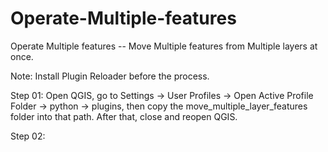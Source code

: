 # Operate-Multiple-features
Operate Multiple features -- Move Multiple features from Multiple layers at once.

Note: Install Plugin Reloader before the process.

Step 01:
Open QGIS, go to Settings → User Profiles → Open Active Profile Folder → python → plugins, then copy the move_multiple_layer_features folder into that path. After that, close and reopen QGIS.

Step 02:
